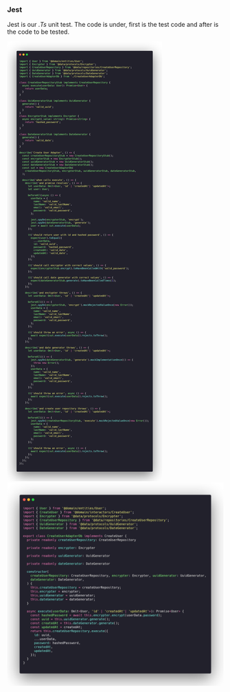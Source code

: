 ### Jest

Jest is our _.Ts_ unit test. The code is under, first is the test code and after is the code to be tested.

![Jest test file](../images/jest.png)
![File](../images/jest2.png)